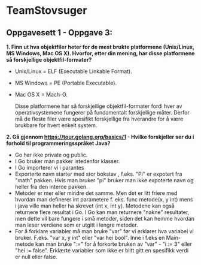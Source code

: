 # TeamStovsuger



Oppgavesett 1 - Oppgave 3:
----------------------------

**1. Finn ut hva  objektfiler heter for de mest brukte platformene (Unix/Linux, MS Windows, Mac OS X). Hvorfor, etter din mening, har disse platformene så forskjellige objektfil-formater?**

  - Unix/Linux = ELF (Executable Linkable Format).
  - MS Windows = PE (Portable Executable). 
  - Mac OS X = Mach-O.

    Disse platformene har så forskjellige objektfil-formater fordi hver av operativsystemene fungerer på fundamentalt forskjellige måter. 
    Derfor må de fleste filer være spesifikt forskjellige fra hverandre for å være brukbare for hvert enkelt system.


**2. Gå gjennom https://tour.golang.org/basics/1 - Hvilke forskjeller ser du i forhold til programmeringsspråket Java?** 
   
   - Go har ikke private og public. 
   - I Go bruker man pakker istedenfor klasser.
   - I Go importerer vi i parantes
   - Exporterte navn starter med stor bokstav , f.eks. "Pi" er expotert fra "math" pakken. Hvis man bruker "pi" bruker man ikke
     expoterte navn og heller fra den interne pakken.
   - Metoder er mer eller mindre det samme. Men det er litt friere med hvordan man definerer int parametere f. eks. func metode(x, y int) 
     mens i java ville man heller ha skrevet (int x, int y). Metodene kan også returnere flere resultat i Go. I Go kan man returnere 
     "nakne" resultater, men dette vil bare fungere i små metoder, siden det kan hemme hvordan man leser verdiene som er utgitt i lengre 
     metoder.
   - For å forklare variabler må man bruke "var" før vi erklarer hva variabel vi bruker. F.eks. "var x, y int" eller "var hei bool". 
     Inne i f.eks en Main-metode kan man bruke ":=" for å forkorte bruken av "var" - "i := 3" eller "hei := false". Erklærte variabler som 
     ikke er blitt gitt en spesifikk verdi er null eller false. 
  
